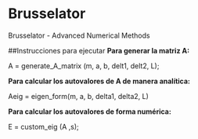 # Brusselator
Brusselator - Advanced Numerical Methods

##Instrucciones para ejecutar
**Para generar la matriz A:**

A = generate_A_matrix (m, a, b, delt1, delt2, L);

**Para calcular los autovalores de A de manera analítica:**

Aeig = eigen_form(m, a, b, delta1, delta2, L)

**Para calcular los autovalores de forma numérica:**

E = custom_eig (A ,s);